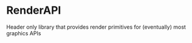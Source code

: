 # RenderAPI
Header only library that provides render primitives for (eventually) most graphics APIs
